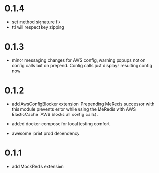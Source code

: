 # 0.1.4
* set method signature fix 
* ttl will respect key zipping

# 0.1.3
* minor messaging changes for AWS config, warning popups not on config calls 
but on prepend. Config calls just displays resulting config now

# 0.1.2
* add AwsConfigBlocker extension. Prepending MeRedis successor with this module 
prevents error while using the MeRedis with AWS ElasticCache (AWS blocks all config calls).

* added docker-compose for local testing comfort 

* awesome_print prod dependency 
 
# 0.1.1
* add MockRedis extension 